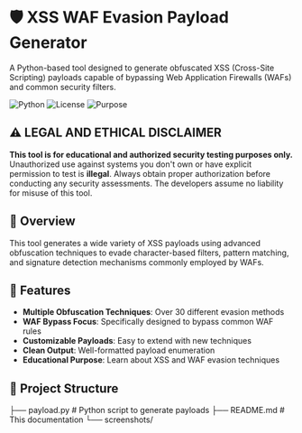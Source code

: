 # 🛡️ XSS WAF Evasion Payload Generator

A Python-based tool designed to generate obfuscated XSS (Cross-Site Scripting) payloads capable of bypassing Web Application Firewalls (WAFs) and common security filters.

![Python](https://img.shields.io/badge/Python-3.6%2B-blue)
![License](https://img.shields.io/badge/License-MIT-green)
![Purpose](https://img.shields.io/badge/Purpose-Educational%20Only-red)

## ⚠️ LEGAL AND ETHICAL DISCLAIMER

**This tool is for educational and authorized security testing purposes only.** Unauthorized use against systems you don't own or have explicit permission to test is **illegal**. Always obtain proper authorization before conducting any security assessments. The developers assume no liability for misuse of this tool.

## 📌 Overview

This tool generates a wide variety of XSS payloads using advanced obfuscation techniques to evade character-based filters, pattern matching, and signature detection mechanisms commonly employed by WAFs.

## 🚀 Features

- **Multiple Obfuscation Techniques**: Over 30 different evasion methods
- **WAF Bypass Focus**: Specifically designed to bypass common WAF rules
- **Customizable Payloads**: Easy to extend with new techniques
- **Clean Output**: Well-formatted payload enumeration
- **Educational Purpose**: Learn about XSS and WAF evasion techniques

## 📂 Project Structure
├── payload.py              # Python script to generate payloads
├── README.md               # This documentation
└── screenshots/ 